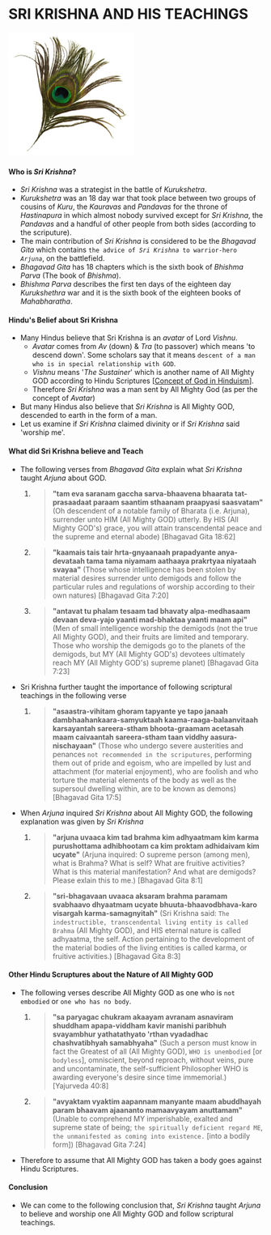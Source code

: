 # SRI KRISHNA AND HIS TEACHINGS

![Peacock Feather](img/feather.png)

#### Who is *Sri Krishna*?
* *Sri Krishna* was a strategist in the battle of *Kurukshetra*.
* *Kurukshetra* was an 18 day war that took place between two groups of cousins of *Kuru*, the *Kauravas* and *Pandavas* for the throne of *Hastinapura* in which almost nobody survived except for *Sri Krishna*, the *Pandavas* and a handful of other people from both sides (according to the scriputure).
* The main contribution of *Sri Krishna* is considered to be the *Bhagavad Gita* which contains `the advice of `*`Sri Krishna `*`to warrior-hero `*`Arjuna`*, on the battlefield.
* *Bhagavad Gita* has 18 chapters which is the sixth book of *Bhishma Parva* (The book of *Bhishma*).
* *Bhishma Parva* describes the first ten days of the eighteen day *Kurukshethra* war and it is the sixth book of the eighteen books of *Mahabharatha*.

#### Hindu's Belief about Sri Krishna
* Many Hindus believe that Sri Krishna is an *avatar* of Lord *Vishnu*.
	* *Avatar* comes from *Av* (down) & *Tra* (to passover) which means 'to descend down'. Some scholars say that it means `descent of a man who is in special relationship with GOD`.
	* *Vishnu* means '*The Sustainer*' which is another name of All Mighty GOD according to Hindu Scriptures [[Concept of God in Hinduism](http://a5221985.github.io/seeking_the_truth_site/site/concept_of_god_in_hinduism/)]. 
	* Therefore *Sri Krishna* was a man sent by All Mighty God (as per the concept of *Avatar*)
* But many Hindus also believe that *Sri Krishna* is All Mighty GOD, descended to earth in the form of a man.
* Let us examine if *Sri Krishna* claimed divinity or if *Sri Krishna* said 'worship me'.

#### What did Sri Krishna believe and Teach
* The following verses from *Bhagavad Gita* explain what *Sri Krishna* taught *Arjuna* about GOD.
	1. > **"tam eva saranam gaccha sarva-bhaavena bhaarata tat-prasaadaat paraam saantim sthaanam praapyasi saasvatam"** (Oh descendent of a notable family of Bharata (i.e. Arjuna), surrender unto HIM (All Mighty GOD) utterly. By HIS (All Mighty GOD's) grace, you will attain transcendental peace and the supreme and eternal abode) [Bhagavad Gita 18:62]
	2. > **"kaamais tais tair hrta-gnyaanaah prapadyante anya-devataah tama tama niyamam aathaaya prakrtyaa niyataah svayaa"** (Those whose intelligence has been stolen by material desires surrender unto demigods and follow the particular rules and regulations of worship according to their own natures) [Bhagavad Gita 7:20]
	3. > **"antavat tu phalam tesaam tad bhavaty alpa-medhasaam devaan deva-yajo yaanti mad-bhaktaa yaanti maam api"** (Men of small intelligence worship the demigods (not the true All Mighty GOD), and their fruits are limited and temporary. Those who worship the demigods go to the planets of the demigods, but MY (All Mighty GOD's) devotees ultimately reach MY (All Mighty GOD's) supreme planet) [Bhagavad Gita 7:23]

* Sri Krishna further taught the importance of following scriptural teachings in the following verse
	1. > **"asaastra-vihitam ghoram tapyante ye tapo janaah dambhaahankaara-samyuktaah kaama-raaga-balaanvitaah karsayantah sareera-stham bhoota-graamam acetasah maam caivaantah sareera-stham taan viddhy aasura-nischayaan"** (Those who undergo severe austerities and penances `not recommended in the scriputures`, performing them out of pride and egoism, who are impelled by lust and attachment (for material enjoyment), who are foolish and who torture the material elements of the body as well as the supersoul dwelling within, are to be known as demons) [Bhagavad Gita 17:5]
	
* When *Arjuna* inquired *Sri Krishna* about All Mighty GOD, the following explanation was given by *Sri Krishna*
	1. > **"arjuna uvaaca kim tad brahma kim adhyaatmam kim karma purushottama adhibhootam ca kim proktam adhidaivam kim ucyate"** (Arjuna inquired: O supreme person (among men), what is Brahma? What is self? What are fruitive activities? What is this material manifestation? And what are demigods? Please exlain this to me.) [Bhagavad Gita 8:1]
	2. > **"sri-bhagavaan uvaaca aksaram brahma paramam svabhaavo dhyaatmam ucyate bhuuta-bhaavodbhava-karo visargah karma-samagnyitah"** (Sri Krishna said: `The indestructible, transcendental living entity is called Brahma` (All Mighty GOD), and HIS eternal nature is called adhyaatma, the self. Action pertaining to the development of the material bodies of the living entities is called karma, or fruitive activities.) [Bhagavad Gita 8:3]

#### Other Hindu Scruptures about the Nature of All Mighty GOD
* The following verses describe All Mighty GOD as one who is `not embodied` or `one who has no body`.
	1. > **"sa paryagac chukram akaayam avranam asnaviram shuddham apapa-viddham
kavir manishi paribhuh svayambhur
yathatathyato 'rthan vyadadhac chashvatibhyah samabhyaha"** (Such a person must know in fact the Greatest of all (All Mighty GOD), `WHO is unembodied` [or `bodyless`], omniscient, beyond reproach, without veins, pure and uncontaminate, the self-sufficient Philosopher WHO is awarding everyone's desire since time immemorial.) [Yajurveda 40:8]
	2. > **"avyaktam vyaktim aapannam manyante maam abuddhayah param bhaavam ajaananto mamaavyayam anuttamam"** (Unable to comprehend MY imperishable, exalted and supreme state of being; `the spiritually deficient regard ME`, `the unmanifested as coming into existence.` [into a bodily form]) [Bhagavad Gita 7:24]

* Therefore to assume that All Mighty GOD has taken a body goes against Hindu Scriptures.

#### Conclusion
* We can come to the following conclusion that, *Sri Krishna* taught *Arjuna* to believe and worship one All Mighty GOD and follow scriptural teachings.